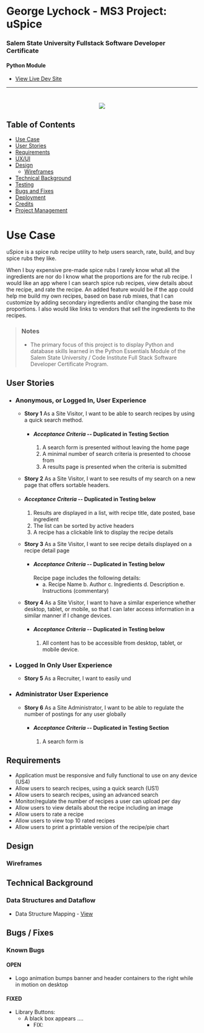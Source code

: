 # George Lychock - MS3 Project: uSpice
### Salem State University Fullstack Software Developer Certificate
#### Python Module
-   [View Live Dev Site](https://www.georgelychock-career.com/pages/_sandbox/MS3/index.html)

<hr>

<h1 align="center"><img src="_documentation/look-and-feel/montage-screenshot.png" /></h1>

## Table of Contents

- [Use Case](#UC)
- [User Stories](#US)
- [Requirements](#REQS)
- [UX/UI](#UXUI)
- [Design](#DES)
    -   [Wireframes](#WF)
- [Technical Background](#TECH)
- [Testing](TESTRM.md)
- [Bugs and Fixes](#BUGS)
- [Deployment](#DPLY)
- [Credits](#CREDS)
- [Project Management](#PROJ)


<a name="UC"></a>

# Use Case

uSpice is a spice rub recipe utility to help users search, rate, build, and buy spice rubs they like.

When I buy expensive pre-made spice rubs I rarely know what all the ingredients are nor do I know what the proportions are for the rub recipe. I would like an app where I can search spice rub recipes, view details about the recipe, and rate the recipe. An added feature would be if the app could help me build my own recipes, based on base rub mixes, that I can customize by adding secondary ingredients and/or changing the base mix proportions. I also would like links to vendors that sell the ingredients to the recipes.


>
> ### Notes
>
>-   The primary focus of this project is to display Python and database skills learned in the Python Essentials Module of the Salem State University / Code Institute Full Stack Software Developer Certificate Program.

<a name="US"></a>

## User Stories

-   ### Anonymous, or Logged In, User Experience
    -   **Story 1** As a Site Visitor, I want to be able to search recipes by using a quick search method.
        -  #### *Acceptance Criteria* -- Duplicated in Testing Section
            1.  A search form is presented without leaving the home page
            2.  A minimal number of search criteria is presented to choose from
            3.  A results page is presented when the criteria is submitted
    -   **Story 2** As a Site Visitor, I want to see results of my search on a new page that offers sortable headers.
    -  #### *Acceptance Criteria* -- Duplicated in Testing below
        1.  Results are displayed in a list, with recipe title, date posted, base ingredient
        2.  The list can be sorted by active headers
        3.  A recipe has a clickable link to display the recipe details

    -   **Story 3** As a Site Visitor, I want to see recipe details displayed on a recipe detail page
        -  #### *Acceptance Criteria* -- Duplicated in Testing below
            Recipe page includes the following details:
            -   a.  Recipe Name
                b.  Author
                c.  Ingredients
                d.  Description
                e.  Instructions (commentary)

    -   **Story 4** As a Site Visitor, I want to have a similar experience whether desktop, tablet, or mobile, so that I can later access information in a similar manner if I change devices.
        -  #### *Acceptance Criteria* -- Duplicated in Testing below
            1.  All content has to be accessible from desktop, tablet, or mobile device.

-   ### Logged In Only User Experience
    -   **Story 5** As a Recruiter, I want to easily und

-   ### Administrator User Experience
    -   **Story 6** As a Site Administrator, I want to be able to regulate the number of postings for any user globally
        -  #### *Acceptance Criteria* -- Duplicated in Testing Section
            1.  A search form is


<a name="REQS"></a>
## Requirements
-   Application must be responsive and fully functional to use on any device (US4)
-   Allow users to search recipes, using a quick search (US1)
-   Allow users to search recipes, using an advanced search
-   Monitor/regulate the number of recipes a user can upload per day
-   Allow users to view details about the recipe including an image
-   Allow users to rate a recipe
-   Allow users to view top 10 rated recipes
-   Allow users to print a printable version of the recipe/pie chart


<a name="DES"></a>
## Design
<a name="WF"></a>
### Wireframes

<a name="TECH"></a>
## Technical Background
### Data Structures and Dataflow
-   Data Structure Mapping - [View](https://github.com/GeorgeLychock/MS3-Project---uSpice/blob/master/_documentation/data/Site-Data-Map.jpg)


<a name="BUGS"></a>
## Bugs / Fixes
### Known Bugs
#### OPEN 
-   Logo animation bumps banner and header containers to the right while in motion on desktop

#### FIXED
-   Library Buttons:
    -   A black box appears ....
        -   FIX: 